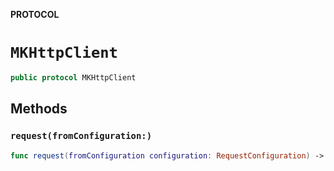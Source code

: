 **PROTOCOL**

# `MKHttpClient`

```swift
public protocol MKHttpClient
```

## Methods
### `request(fromConfiguration:)`

```swift
func request(fromConfiguration configuration: RequestConfiguration) -> RequestType
```
